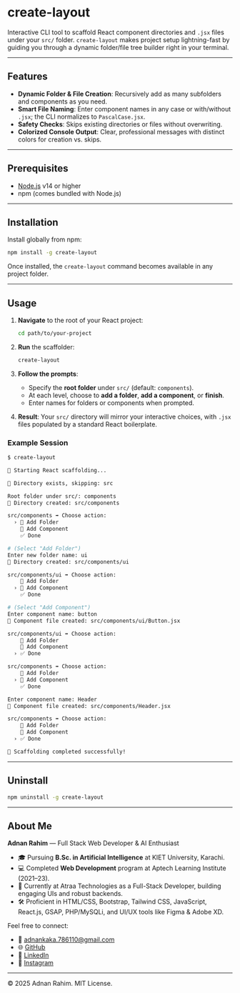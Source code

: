 # create-layout

Interactive CLI tool to scaffold React component directories and `.jsx` files under your `src/` folder. `create-layout` makes project setup lightning-fast by guiding you through a dynamic folder/file tree builder right in your terminal.

---

## Features

- **Dynamic Folder & File Creation**: Recursively add as many subfolders and components as you need.
- **Smart File Naming**: Enter component names in any case or with/without `.jsx`; the CLI normalizes to `PascalCase.jsx`.
- **Safety Checks**: Skips existing directories or files without overwriting.
- **Colorized Console Output**: Clear, professional messages with distinct colors for creation vs. skips.

---

## Prerequisites

- [Node.js](https://nodejs.org/) v14 or higher
- npm (comes bundled with Node.js)

---

## Installation

Install globally from npm:

```bash
npm install -g create-layout
```

Once installed, the `create-layout` command becomes available in any project folder.

---

## Usage

1. **Navigate** to the root of your React project:

   ```bash
   cd path/to/your-project
   ```

2. **Run** the scaffolder:

   ```bash
   create-layout
   ```

3. **Follow the prompts**:

   - Specify the **root folder** under `src/` (default: `components`).
   - At each level, choose to **add a folder**, **add a component**, or **finish**.
   - Enter names for folders or components when prompted.

4. **Result**: Your `src/` directory will mirror your interactive choices, with `.jsx` files populated by a standard React boilerplate.

### Example Session

```bash
$ create-layout

🚀 Starting React scaffolding...

📂 Directory exists, skipping: src

Root folder under src/: components
📂 Directory created: src/components

src/components ➡ Choose action:
  › 📁 Add Folder
    📄 Add Component
    ✅ Done

# (Select "Add Folder")
Enter new folder name: ui
📂 Directory created: src/components/ui

src/components/ui ➡ Choose action:
    📁 Add Folder
  › 📄 Add Component
    ✅ Done

# (Select "Add Component")
Enter component name: button
📄 Component file created: src/components/ui/Button.jsx

src/components/ui ➡ Choose action:
    📁 Add Folder
    📄 Add Component
  › ✅ Done

src/components ➡ Choose action:
    📁 Add Folder
  › 📄 Add Component
    ✅ Done

Enter component name: Header
📄 Component file created: src/components/Header.jsx

src/components ➡ Choose action:
    📁 Add Folder
    📄 Add Component
  › ✅ Done

🎉 Scaffolding completed successfully!
```

---

## Uninstall

```bash
npm uninstall -g create-layout
```

---

## About Me

**Adnan Rahim** — Full Stack Web Developer & AI Enthusiast

- 🎓 Pursuing **B.Sc. in Artificial Intelligence** at KIET University, Karachi.
- 💻 Completed **Web Development** program at Aptech Learning Institute (2021–23).
- 🏢 Currently at Atraa Technologies as a Full-Stack Developer, building engaging UIs and robust backends.
- 🛠️ Proficient in HTML/CSS, Bootstrap, Tailwind CSS, JavaScript, React.js, GSAP, PHP/MySQLi, and UI/UX tools like Figma & Adobe XD.

Feel free to connect:

- 📧 [adnankaka.786110@gmail.com](mailto:adnankaka.786110@gmail.com)
- 🌐 [GitHub](https://github.com/adnanrahim110)
- 🔗 [LinkedIn](https://www.linkedin.com/in/adnanrahim110)
- 📸 [Instagram](https://www.instagram.com/_.adnan._110/)

---

© 2025 Adnan Rahim. MIT License.
